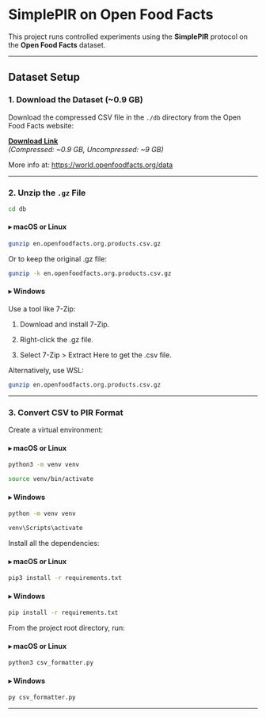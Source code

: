 # SimplePIR on Open Food Facts

This project runs controlled experiments using the **SimplePIR** protocol on the **Open Food Facts** dataset.

---

## Dataset Setup

### 1. Download the Dataset (~0.9 GB)

Download the compressed CSV file in the `./db` directory from the Open Food Facts website:

**[Download Link](https://static.openfoodfacts.org/data/en.openfoodfacts.org.products.csv.gz)**  
_(Compressed: ~0.9 GB, Uncompressed: ~9 GB)_

More info at: https://world.openfoodfacts.org/data

---

### 2. Unzip the `.gz` File

```bash
cd db
```

#### ▸ macOS or Linux

```bash
gunzip en.openfoodfacts.org.products.csv.gz
```

Or to keep the original .gz file:

```bash
gunzip -k en.openfoodfacts.org.products.csv.gz
```

#### ▸ Windows

Use a tool like 7-Zip:

1. Download and install 7-Zip.

2. Right-click the .gz file.

3. Select 7-Zip > Extract Here to get the .csv file.

Alternatively, use WSL:

```bash
gunzip en.openfoodfacts.org.products.csv.gz
```

---

### 3. Convert CSV to PIR Format

Create a virtual environment:

#### ▸ macOS or Linux

```bash
python3 -m venv venv

source venv/bin/activate
```

#### ▸ Windows

```bash
python -m venv venv

venv\Scripts\activate
```

Install all the dependencies:

#### ▸ macOS or Linux

```bash
pip3 install -r requirements.txt
```

#### ▸ Windows

```bash
pip install -r requirements.txt
```

From the project root directory, run:

#### ▸ macOS or Linux

```bash
python3 csv_formatter.py
```

#### ▸ Windows

```bash
py csv_formatter.py
```

---
